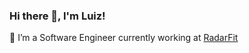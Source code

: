 ### Hi there 👋, I'm Luiz!

🌱 I’m a Software Engineer currently working at [RadarFit](https://radarfit.com.br/)
